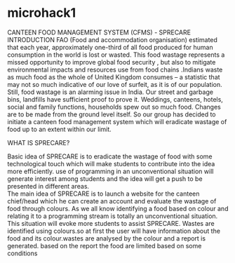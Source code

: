 # microhack1
CANTEEN FOOD MANAGEMENT SYSTEM (CFMS) - SPRECARE
INTRODUCTION
FAO (Food and accommodation organisation) estimated that each year, approximately one-third of all food produced for human consumption in the world is lost or wasted. This food wastage represents a missed opportunity to improve global food security , but also to mitigate environmental impacts and resources use from food chains .Indians waste as much food as the whole of United Kingdom consumes – a statistic that may not so much indicative of our love of surfeit, as it is of our population. Still, food wastage is an alarming issue in India. Our street and garbage bins, landfills have sufficient proof to prove it. Weddings, canteens, hotels, social and family functions, households spew out so much food. 
Changes are to be made from the ground level itself. So our group has decided to initiate a canteen food management system which will eradicate wastage of food up to an extent within our limit. 

WHAT IS SPRECARE?

Basic idea of SPRECARE is to eradicate the wastage of food with some technological touch which will make students to contribute into the idea more efficiently. use of programming in an unconventional situation will generate interest among students and the idea will get a push to be presented in different areas.  
The main idea of SPRECARE is to launch a website for the canteen chief/head which he can create an account and evaluate the wastage of food through colours. As we all know identifying a food based on colour and relating it to a programming stream is totally an unconventional situation. This situation will evoke more students to assist SPRECARE.
Wastes are identified using colours.so at first the user will have information about the food and its colour.wastes are analysed by the colour and a report is generated.
based on the report the food are limited based on some conditions
 


